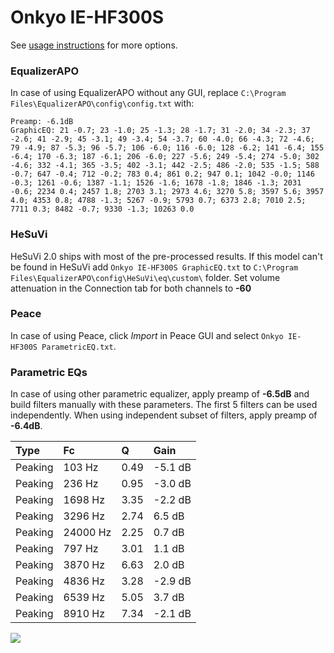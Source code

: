 # Onkyo IE-HF300S
See [usage instructions](https://github.com/jaakkopasanen/AutoEq#usage) for more options.

### EqualizerAPO
In case of using EqualizerAPO without any GUI, replace `C:\Program Files\EqualizerAPO\config\config.txt`
with:
```
Preamp: -6.1dB
GraphicEQ: 21 -0.7; 23 -1.0; 25 -1.3; 28 -1.7; 31 -2.0; 34 -2.3; 37 -2.6; 41 -2.9; 45 -3.1; 49 -3.4; 54 -3.7; 60 -4.0; 66 -4.3; 72 -4.6; 79 -4.9; 87 -5.3; 96 -5.7; 106 -6.0; 116 -6.0; 128 -6.2; 141 -6.4; 155 -6.4; 170 -6.3; 187 -6.1; 206 -6.0; 227 -5.6; 249 -5.4; 274 -5.0; 302 -4.6; 332 -4.1; 365 -3.5; 402 -3.1; 442 -2.5; 486 -2.0; 535 -1.5; 588 -0.7; 647 -0.4; 712 -0.2; 783 0.4; 861 0.2; 947 0.1; 1042 -0.0; 1146 -0.3; 1261 -0.6; 1387 -1.1; 1526 -1.6; 1678 -1.8; 1846 -1.3; 2031 -0.6; 2234 0.4; 2457 1.8; 2703 3.1; 2973 4.6; 3270 5.8; 3597 5.6; 3957 4.0; 4353 0.8; 4788 -1.3; 5267 -0.9; 5793 0.7; 6373 2.8; 7010 2.5; 7711 0.3; 8482 -0.7; 9330 -1.3; 10263 0.0
```

### HeSuVi
HeSuVi 2.0 ships with most of the pre-processed results. If this model can't be found in HeSuVi add
`Onkyo IE-HF300S GraphicEQ.txt` to `C:\Program Files\EqualizerAPO\config\HeSuVi\eq\custom\` folder.
Set volume attenuation in the Connection tab for both channels to **-60**

### Peace
In case of using Peace, click *Import* in Peace GUI and select `Onkyo IE-HF300S ParametricEQ.txt`.

### Parametric EQs
In case of using other parametric equalizer, apply preamp of **-6.5dB** and build filters manually
with these parameters. The first 5 filters can be used independently.
When using independent subset of filters, apply preamp of **-6.4dB**.

| Type    | Fc       |    Q | Gain    |
|:--------|:---------|:-----|:--------|
| Peaking | 103 Hz   | 0.49 | -5.1 dB |
| Peaking | 236 Hz   | 0.95 | -3.0 dB |
| Peaking | 1698 Hz  | 3.35 | -2.2 dB |
| Peaking | 3296 Hz  | 2.74 | 6.5 dB  |
| Peaking | 24000 Hz | 2.25 | 0.7 dB  |
| Peaking | 797 Hz   | 3.01 | 1.1 dB  |
| Peaking | 3870 Hz  | 6.63 | 2.0 dB  |
| Peaking | 4836 Hz  | 3.28 | -2.9 dB |
| Peaking | 6539 Hz  | 5.05 | 3.7 dB  |
| Peaking | 8910 Hz  | 7.34 | -2.1 dB |

![](https://raw.githubusercontent.com/jaakkopasanen/AutoEq/master/results/innerfidelity/sbaf-serious/Onkyo%20IE-HF300S/Onkyo%20IE-HF300S.png)
